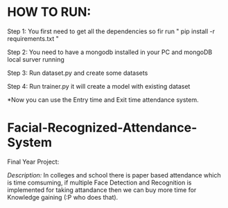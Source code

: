 # HOW TO RUN:

Step 1: You first need to get all the dependencies so fir run " pip install -r requirements.txt "

Step 2: You need to  have a mongodb installed in your PC and mongoDB local surver running

Step 3: Run dataset.py and create some datasets

Step 4: Run trainer.py  it will create a model with existing dataset

*Now you can use the Entry time and Exit time attendance system.







# Facial-Recognized-Attendance-System
Final Year Project:



*Description:*
            In colleges and school there is paper based attendance which is time comsuming, if multiple Face Detection and Recognition is  implemented for taking attandance then we can buy more time for Knowledge gaining (:P who does that).
          
